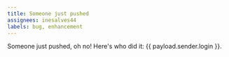 ```yaml
---
title: Someone just pushed
assignees: inesalves44
labels: bug, enhancement
---
```

Someone just pushed, oh no! Here's who did it: {{ payload.sender.login }}.
